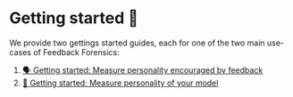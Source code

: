 # Getting started 🚀

We provide two gettings started guides, each for one of the two main use-cases of Feedback Forensics:

1. [🗣️ Getting started: Measure personality encouraged by feedback](feedback.ipynb)
2. [🤖 Getting started: Measure personality of your model](models.ipynb)